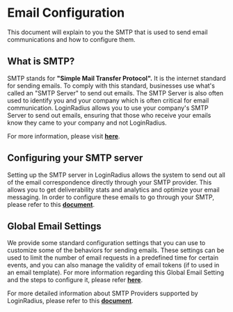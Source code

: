 # Email Configuration

This document will explain to you the SMTP that is used to send email communications and how to configure them.

## What is SMTP?

SMTP stands for **"Simple Mail Transfer Protocol".** It is the internet standard for sending emails. To comply with this standard, businesses use what's called an "SMTP Server" to send out emails. The SMTP Server is also often used to identify you and your company which is often critical for email communication. LoginRadius allows you to use your company's SMTP Server to send out emails, ensuring that those who receive your emails know they came to your company and not LoginRadius.

For more information, please visit [**here**](https://www.loginradius.com/docs/authentication/concepts/email-communications/).


## Configuring your SMTP server

Setting up the SMTP server in LoginRadius allows the system to send out all of the email correspondence directly through your SMTP provider. This allows you to get deliverability stats and analytics and optimize your email messaging. In order to configure these emails to go through your SMTP, please refer to this [**document**](https://www.loginradius.com/docs/authentication/concepts/email-communications/#partsmtpconfiguration1).


## Global Email Settings

We provide some standard configuration settings that you can use to customize some of the behaviors for sending emails. These settings can be used to limit the number of email requests in a predefined time for certain events, and you can also manage the validity of email tokens (if to used in an email template). For more information regarding this Global Email Setting and the steps to configure it, please refer [**here**](https://www.loginradius.com/docs/authentication/concepts/email-communications/#partglobalemailsettings4).


For more detailed information about SMTP Providers supported by LoginRadius, please refer to this [**document**](https://www.loginradius.com/docs/api/v2/admin-console/platform-configuration/communication-configuration/email/providers/sendgrid/).
